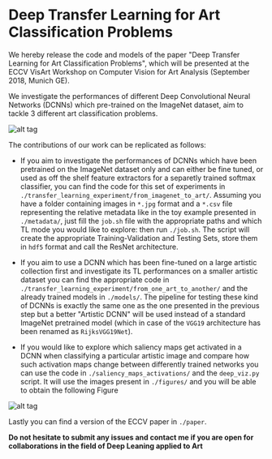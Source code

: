 # Deep Transfer Learning for Art Classification Problems

We hereby release the code and models of the paper "Deep Transfer Learning for Art Classification Problems", which will be presented at the ECCV VisArt Workshop on Computer Vision for Art Analysis (September 2018, Munich GE).

We investigate the performances of different Deep Convolutional Neural Networks (DCNNs) which pre-trained on the ImageNet dataset, aim to tackle 3 different art classification problems. 

![alt tag](https://user-images.githubusercontent.com/14283557/44711771-6d076500-aaaf-11e8-8c7f-c09e66fe7825.png)

The contributions of our work can be replicated as follows:

  * If you aim to investigate the performances of DCNNs which have been pretrained on the ImageNet dataset only and can either be fine tuned, or used as off the shelf feature extractors for a separetly trained softmax classifier, you can find the code for this set of experiments in `./transfer_learning_experiment/from_imagenet_to_art/`. Assuming you have a folder containing images in `*.jpg` format and a `*.csv` file representing the relative metadata like in the toy example presented in `./metadata/`, just fill the `job.sh` file with the appropriate paths and which TL mode you would like to explore: then run `./job.sh`. The script will create the appropriate Training-Validation and Testing Sets, store them in `hdf5` format and call the ResNet architecture.
  
  * If you aim to use a DCNN which has been fine-tuned on a large artistic collection first and investigate its TL performances on a smaller artistic dataset you can find the appropriate code in `./transfer_learning_experiment/from_one_art_to_another/` and the already trained models in `./models/`. The pipeline for testing these kind of DCNNs is exactly the same one as the one presented in the previous step but a better "Artistic DCNN" will be used instead of a standard ImageNet pretrained model (which in case of the `VGG19` architecture has been renamed as `RijksVGG19Net`). 
  
  * If you would like to explore which saliency maps get activated in a DCNN when classifying a particular artistic image and compare how such activation maps change between differently trained networks you can use the code in `./saliency_maps_activations/` and the `deep_viz.py` script. It will use the images present in `./figures/` and you will be able to obtain the following Figure
  
  ![alt tag](https://user-images.githubusercontent.com/14283557/44716330-4ac71480-aaba-11e8-8e08-49bb7153493e.jpg)
  
  Lastly you can find a version of the ECCV paper in `./paper`.
  
 **Do not hesitate to submit any issues and contact me if you are open for collaborations in the field of Deep Leaning applied to Art**
